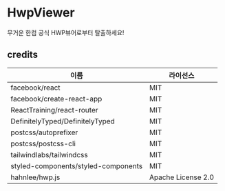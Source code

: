 # HwpViewer

무거운 한컴 공식 HWP뷰어로부터 탈출하세요!

## credits
| 이름                                | 라이선스           |
|-------------------------------------|--------------------|
| facebook/react                      | MIT                |
| facebook/create-react-app           | MIT                |
| ReactTraining/react-router          | MIT                |
| DefinitelyTyped/DefinitelyTyped     | MIT                |
| postcss/autoprefixer                | MIT                |
| postcss/postcss-cli                 | MIT                |
| tailwindlabs/tailwindcss            | MIT                |
| styled-components/styled-components | MIT                |
| hahnlee/hwp.js                      | Apache License 2.0 |